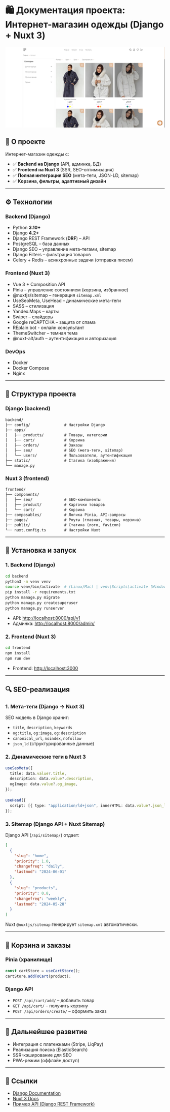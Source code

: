 # 🛍️ Документация проекта: Интернет-магазин одежды (Django + Nuxt 3)

![Магазин одежды](/frontend/public/store_screen.png)

## 📌 О проекте

Интернет-магазин одежды с:

- ✅ **Backend на Django** (API, админка, БД)
- ✅ **Frontend на Nuxt 3** (SSR, SEO-оптимизация)
- ✅ **Полная интеграция SEO** (мета-теги, JSON-LD, sitemap)
- ✅ **Корзина, фильтры, адаптивный дизайн**

---

## ⚙️ Технологии

### Backend (Django)

- Python **3.10+**
- Django **4.2+**
- Django REST Framework (**DRF**) – API
- PostgreSQL – база данных
- Django SEO – управление мета-тегами, sitemap
- Django Filters – фильтрация товаров
- Celery + Redis – асинхронные задачи (отправка писем)

### Frontend (Nuxt 3)

- Vue 3 + Composition API
- Pinia – управление состоянием (корзина, избранное)
- @nuxtjs/sitemap – генерация `sitemap.xml`
- UseSeoMeta, UseHead – динамические мета-теги
- SASS – стилизация
- Yandex.Maps – карты
- Swiper – слайдеры
- Google reCAPTCHA – защита от спама
- REplain bot - онлайн консультант
- ThemeSwitcher – темная тема
- @nuxt-alt/auth – аутентификация и авторизация

### DevOps

- Docker
- Docker Compose
- Nginx

---

## 📂 Структура проекта

### Django (backend)

```
backend/
├── config/               # Настройки Django
├── apps/
│   ├── products/         # Товары, категории
│   ├── cart/             # Корзина
│   ├── orders/           # Заказы
│   ├── seo/              # SEO (мета-теги, sitemap)
│   └── users/            # Пользователи, аутентификация
├── static/               # Статика (изображения)
└── manage.py
```

### Nuxt 3 (frontend)

```
frontend/
├── components/
│   ├── seo/              # SEO-компоненты
│   ├── product/          # Карточки товаров
│   └── cart/             # Корзина
├── composables/          # Логика Pinia, API-запросы
├── pages/                # Роуты (главная, товары, корзина)
├── public/               # Статика (лого, favicon)
└── nuxt.config.ts        # Настройки Nuxt
```

---

## 🔧 Установка и запуск

### 1. Backend (Django)

```bash
cd backend
python3 -m venv venv
source venv/bin/activate  # (Linux/Mac) | venv\Scripts\activate (Windows)
pip install -r requirements.txt
python manage.py migrate
python manage.py createsuperuser
python manage.py runserver
```

- API: [http://localhost:8000/api/v1](http://localhost:8000/api/)
- Админка: [http://localhost:8000/admin/](http://localhost:8000/admin/)

### 2. Frontend (Nuxt 3)

```bash
cd frontend
npm install
npm run dev
```

- Frontend: [http://localhost:3000](http://localhost:3000)

---

## 🔍 SEO-реализация

### 1. Мета-теги (Django → Nuxt 3)

SEO модель в Django хранит:

- `title`, `description`, `keywords`
- `og:title`, `og:image`, `og:description`
- `canonical_url`, `noindex`, `nofollow`
- `json_ld` (структурированные данные)

### 2. Динамические теги в Nuxt 3

```ts
useSeoMeta({
  title: data.value?.title,
  description: data.value?.description,
  ogImage: data.value?.og_image,
});

useHead({
  script: [{ type: "application/ld+json", innerHTML: data.value?.json_ld }],
});
```

### 3. Sitemap (Django API + Nuxt Sitemap)

Django API (`/api/sitemap/`) отдает:

```json
[
  {
    "slug": "home",
    "priority": 1.0,
    "changefreq": "daily",
    "lastmod": "2024-06-01"
  },
  {
    "slug": "products",
    "priority": 0.8,
    "changefreq": "weekly",
    "lastmod": "2024-05-28"
  }
]
```

Nuxt `@nuxtjs/sitemap` генерирует `sitemap.xml` автоматически.

---

## 🛒 Корзина и заказы

### Pinia (хранилище)

```ts
const cartStore = useCartStore();
cartStore.addToCart(product);
```

### Django API

- `POST /api/cart/add/` – добавить товар
- `GET /api/cart/` – получить корзину
- `POST /api/orders/create/` – оформить заказ

---

## 🚀 Дальнейшее развитие

- Интеграция с платежками (Stripe, LiqPay)
- Реализация поиска (ElasticSearch)
- SSR-кэширование для SEO
- PWA-режим (оффлайн доступ)

---

## 🔗 Ссылки

- [Django Documentation](https://docs.djangoproject.com/)
- [Nuxt 3 Docs](https://nuxt.com/docs)
- [Пример API (Django REST Framework)](https://www.django-rest-framework.org/)
